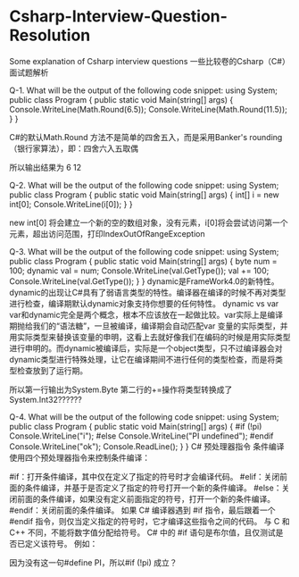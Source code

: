 # Csharp-Interview-Question-Resolution
Some explanation of Csharp interview questions 一些比较卷的Csharp（C#）面试题解析

Q-1. What will be the output of the following code snippet:
using System;
public class Program
    {
        public static void Main(string[] args)
        {
            Console.WriteLine(Math.Round(6.5));
            Console.WriteLine(Math.Round(11.5));
        }
    }

C#的默认Math.Round 方法不是简单的四舍五入，而是采用Banker's rounding（银行家算法），即：四舍六入五取偶

所以输出结果为
6
12

Q-2. What will be the output of the following code snippet:
using System;
public class Program
    {
        public static void Main(string[] args)
        {
            int[] i = new int[0];
            Console.WriteLine(i[0]);
        }
    }

new int[0] 将会建立一个新的空的数组对象，没有元素，i[0]将会尝试访问第一个元素，超出访问范围，打印IndexOutOfRangeException

Q-3. What will be the output of the following code snippet:
using System;
public class Program
    {
        public static void Main(string[] args)
        {
            byte num = 100;
            dynamic val = num;
            Console.WriteLine(val.GetType());
            val += 100;
            Console.WriteLine(val.GetType());
        }
    }
dynamic是FrameWork4.0的新特性。dynamic的出现让C#具有了弱语言类型的特性。编译器在编译的时候不再对类型进行检查，编译期默认dynamic对象支持你想要的任何特性。
dynamic vs var
var和dynamic完全是两个概念，根本不应该放在一起做比较。var实际上是编译期抛给我们的“语法糖”，一旦被编译，编译期会自动匹配var 变量的实际类型，并用实际类型来替换该变量的申明，这看上去就好像我们在编码的时候是用实际类型进行申明的。而dynamic被编译后，实际是一个object类型，只不过编译器会对dynamic类型进行特殊处理，让它在编译期间不进行任何的类型检查，而是将类型检查放到了运行期。

所以第一行输出为System.Byte
第二行的+=操作将类型转换成了 System.Int32??????

Q-4. What will be the output of the following code snippet:
using System;
public class Program
    {
        public static void Main(string[] args)
        {
            #if (!pi)
                Console.WriteLine("i");
            #else 
                Console.WriteLine("PI undefined");
            #endif
                Console.WriteLine("ok");
                Console.ReadLine();
        }
    }
C# 预处理器指令
条件编译
使用四个预处理器指令来控制条件编译：

#if：打开条件编译，其中仅在定义了指定的符号时才会编译代码。
#elif：关闭前面的条件编译，并基于是否定义了指定的符号打开一个新的条件编译。
#else：关闭前面的条件编译，如果没有定义前面指定的符号，打开一个新的条件编译。
#endif：关闭前面的条件编译。
如果 C# 编译器遇到 #if 指令，最后跟着一个 #endif 指令，则仅当定义指定的符号时，它才编译这些指令之间的代码。 与 C 和 C++ 不同，不能将数字值分配给符号。 C# 中的 #if 语句是布尔值，且仅测试是否已定义该符号。 例如：

因为没有这一句#define PI，所以#if (!pi) 成立？

